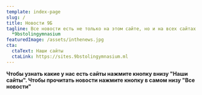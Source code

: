 ```yaml
---
template: index-page
slug: /
title: Новости 9Б
tagline: Все новости есть не только на этом сайте, но и на всех сайтах
  *9bstolingymnasium
featuredImage: /assets/inthenews.jpg
cta:
  ctaText: Наши сайты
  ctaLink: https://sites.9bstolingymnasium.ml
---
```

**Чтобы узнать какие у нас есть сайты нажмите кнопку внизу "Наши сайты". Чтобы прочитать новости нажмите кнопку в самом низу "Все новости"**